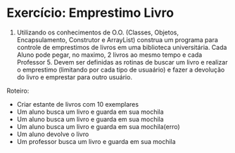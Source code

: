 # Exercício: Emprestimo Livro

1. Utilizando os conhecimentos de O.O. (Classes, Objetos, Encapsulamento, Construtor e ArrayList) construa um programa para controle de emprestimos de livros em uma biblioteca universitária. Cada Aluno pode pegar, no maximo, 2 livros ao mesmo tempo e cada Professor 5. Devem ser definidas as rotinas de buscar um livro e realizar o emprestimo (limitando por cada tipo de usuaário) e fazer a devolução do livro e emprestar para outro usuário.

Roteiro:

- Criar estante de livros com 10 exemplares
- Um aluno busca um livro e guarda em sua mochila
- Um aluno busca um livro e guarda em sua mochila
- Um aluno busca um livro e guarda em sua mochila(erro)
- Um aluno devolve o livro
- Um professor busca um livro e guarda em sua mochila
